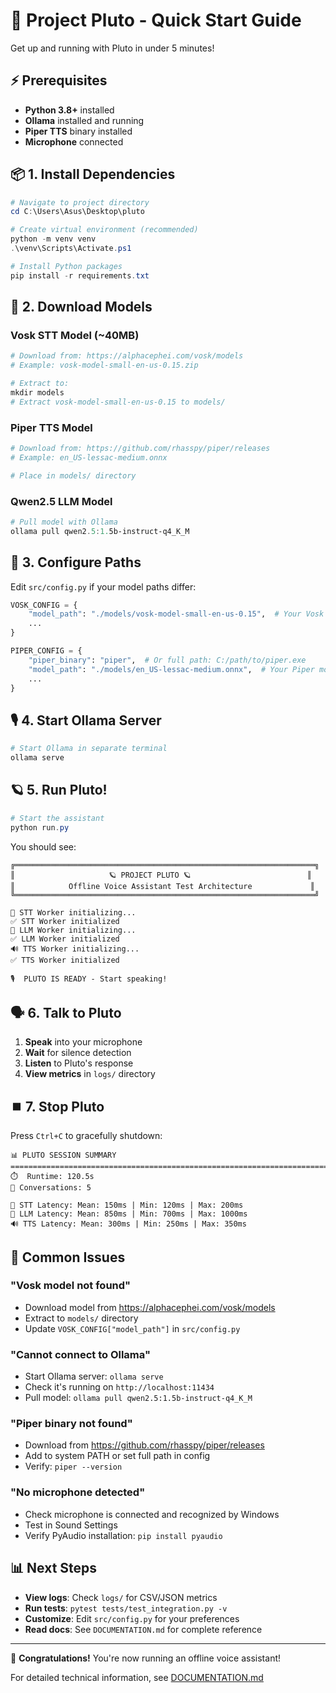 # 🚀 Project Pluto - Quick Start Guide

Get up and running with Pluto in under 5 minutes!

## ⚡ Prerequisites

- **Python 3.8+** installed
- **Ollama** installed and running
- **Piper TTS** binary installed
- **Microphone** connected

## 📦 1. Install Dependencies

```powershell
# Navigate to project directory
cd C:\Users\Asus\Desktop\pluto

# Create virtual environment (recommended)
python -m venv venv
.\venv\Scripts\Activate.ps1

# Install Python packages
pip install -r requirements.txt
```

## 🤖 2. Download Models

### Vosk STT Model (~40MB)
```powershell
# Download from: https://alphacephei.com/vosk/models
# Example: vosk-model-small-en-us-0.15.zip

# Extract to:
mkdir models
# Extract vosk-model-small-en-us-0.15 to models/
```

### Piper TTS Model
```powershell
# Download from: https://github.com/rhasspy/piper/releases
# Example: en_US-lessac-medium.onnx

# Place in models/ directory
```

### Qwen2.5 LLM Model
```powershell
# Pull model with Ollama
ollama pull qwen2.5:1.5b-instruct-q4_K_M
```

## 🎯 3. Configure Paths

Edit `src/config.py` if your model paths differ:

```python
VOSK_CONFIG = {
    "model_path": "./models/vosk-model-small-en-us-0.15",  # Your Vosk model
    ...
}

PIPER_CONFIG = {
    "piper_binary": "piper",  # Or full path: C:/path/to/piper.exe
    "model_path": "./models/en_US-lessac-medium.onnx",  # Your Piper model
    ...
}
```

## 🎙️ 4. Start Ollama Server

```powershell
# Start Ollama in separate terminal
ollama serve
```

## 🪐 5. Run Pluto!

```powershell
# Start the assistant
python run.py
```

You should see:
```
╔═══════════════════════════════════════════════════════════════════╗
║                     🪐 PROJECT PLUTO 🪐                          ║
║            Offline Voice Assistant Test Architecture             ║
╚═══════════════════════════════════════════════════════════════════╝

🎤 STT Worker initializing...
✅ STT Worker initialized
🧠 LLM Worker initializing...
✅ LLM Worker initialized
🔊 TTS Worker initializing...
✅ TTS Worker initialized

🎙️  PLUTO IS READY - Start speaking!
```

## 🗣️ 6. Talk to Pluto

1. **Speak** into your microphone
2. **Wait** for silence detection
3. **Listen** to Pluto's response
4. **View metrics** in `logs/` directory

## ⏹️ 7. Stop Pluto

Press `Ctrl+C` to gracefully shutdown:
```
📊 PLUTO SESSION SUMMARY
========================================================================
⏱️  Runtime: 120.5s
💬 Conversations: 5

🎤 STT Latency: Mean: 150ms | Min: 120ms | Max: 200ms
🧠 LLM Latency: Mean: 850ms | Min: 700ms | Max: 1000ms
🔊 TTS Latency: Mean: 300ms | Min: 250ms | Max: 350ms
```

## 🐛 Common Issues

### "Vosk model not found"
- Download model from https://alphacephei.com/vosk/models
- Extract to `models/` directory
- Update `VOSK_CONFIG["model_path"]` in `src/config.py`

### "Cannot connect to Ollama"
- Start Ollama server: `ollama serve`
- Check it's running on `http://localhost:11434`
- Pull model: `ollama pull qwen2.5:1.5b-instruct-q4_K_M`

### "Piper binary not found"
- Download from https://github.com/rhasspy/piper/releases
- Add to system PATH or set full path in config
- Verify: `piper --version`

### "No microphone detected"
- Check microphone is connected and recognized by Windows
- Test in Sound Settings
- Verify PyAudio installation: `pip install pyaudio`

## 📊 Next Steps

- **View logs**: Check `logs/` for CSV/JSON metrics
- **Run tests**: `pytest tests/test_integration.py -v`
- **Customize**: Edit `src/config.py` for your preferences
- **Read docs**: See `DOCUMENTATION.md` for complete reference

---

🎉 **Congratulations!** You're now running an offline voice assistant!

For detailed technical information, see [DOCUMENTATION.md](DOCUMENTATION.md)
